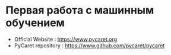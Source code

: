 # Первая работа с машинным обучением

- Official Website : https://www.pycaret.org
- PyCaret repository : https://www.github.com/pycaret/pycaret
